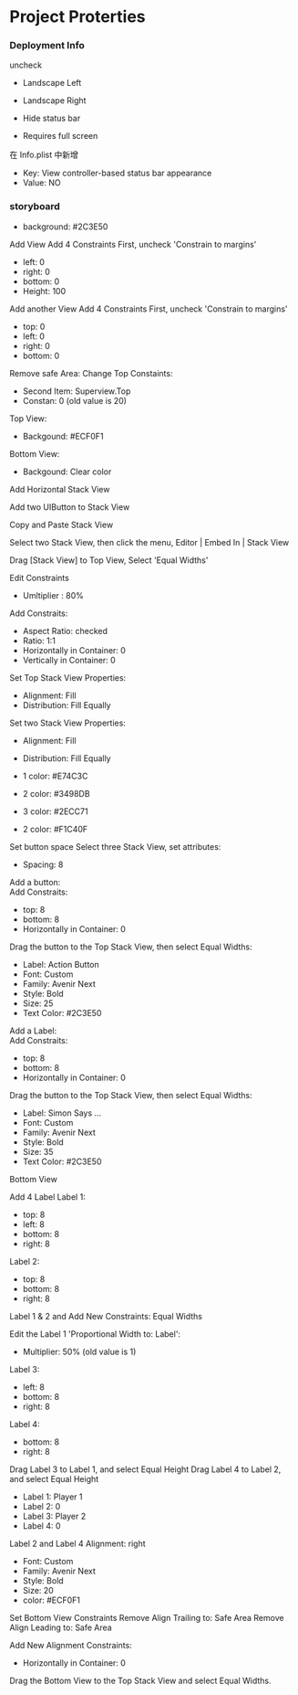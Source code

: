 # Project Proterties


### Deployment Info
uncheck
- Landscape Left
- Landscape Right

- Hide status bar
- Requires full screen

在 Info.plist 中新增  
- Key: View controller-based status bar appearance  
- Value: NO

### storyboard

- background: #2C3E50

Add View
Add 4 Constraints
First, uncheck 'Constrain to margins'
- left: 0 
- right: 0
- bottom: 0
- Height: 100

Add another View
Add 4 Constraints
First, uncheck 'Constrain to margins'
- top: 0
- left: 0 
- right: 0
- bottom: 0

Remove safe Area:
Change Top Constaints:
- Second Item: Superview.Top
- Constan: 0 (old value is 20)

Top View:
- Backgound: #ECF0F1

Bottom View:
- Backgound: Clear color

Add Horizontal Stack View

Add two UIButton to Stack View

Copy and Paste Stack View

Select two Stack View, then click the menu, Editor | Embed In | Stack View

Drag [Stack View] to Top View, Select 'Equal Widths'

Edit Constraints 
- Umltiplier : 80%

Add Constraits:
- Aspect Ratio: checked
- Ratio: 1:1
- Horizontally in Container: 0
- Vertically in Container: 0

Set Top Stack View Properties:
- Alignment: Fill
- Distribution: Fill Equally

Set two Stack View Properties:
- Alignment: Fill
- Distribution: Fill Equally

- 1 color: #E74C3C
- 2 color: #3498DB
- 3 color: #2ECC71
- 2 color: #F1C40F

Set button space
Select three Stack View, set attributes:  
- Spacing: 8  

Add a button:  
Add Constraits:
- top: 8
- bottom: 8
- Horizontally in Container: 0

Drag the button to the Top Stack View, then select Equal Widths:

- Label: Action Button
- Font: Custom
- Family: Avenir Next
- Style: Bold
- Size: 25
- Text Color: #2C3E50

Add a Label:  
Add Constraits:
- top: 8
- bottom: 8
- Horizontally in Container: 0

Drag the button to the Top Stack View, then select Equal Widths:

- Label: Simon Says ...
- Font: Custom
- Family: Avenir Next
- Style: Bold
- Size: 35
- Text Color: #2C3E50

Bottom View

Add 4 Label
Label 1: 
- top: 8
- left: 8  
- bottom: 8  
- right: 8  


Label 2: 
- top: 8
- bottom: 8  
- right: 8  

Label 1 & 2 and Add New Constraints: Equal Widths

Edit the Label 1 'Proportional Width to: Label':
- Multiplier: 50% (old value is 1)


Label 3: 
- left: 8
- bottom: 8  
- right: 8  

Label 4: 
- bottom: 8  
- right: 8  

Drag Label 3 to Label 1, and select Equal Height
Drag Label 4 to Label 2, and select Equal Height


- Label 1: Player 1  
- Label 2: 0  
- Label 3: Player 2  
- Label 4: 0

Label 2 and Label 4 Alignment: right

- Font: Custom
- Family: Avenir Next
- Style: Bold
- Size: 20
- color: #ECF0F1

Set Bottom View Constraints
Remove Align Trailing to: Safe Area
Remove Align Leading to: Safe Area

Add New Alignment Constraints:
-  Horizontally in Container: 0

Drag the Bottom View to the Top Stack View and select Equal Widths.